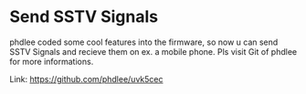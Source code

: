 <h1>Send SSTV Signals</h1>

phdlee coded some cool features into the firmware, so now u can send SSTV Signals and recieve them on ex. a mobile phone. Pls visit
Git of phdlee for more informations.<br>

Link:
https://github.com/phdlee/uvk5cec
